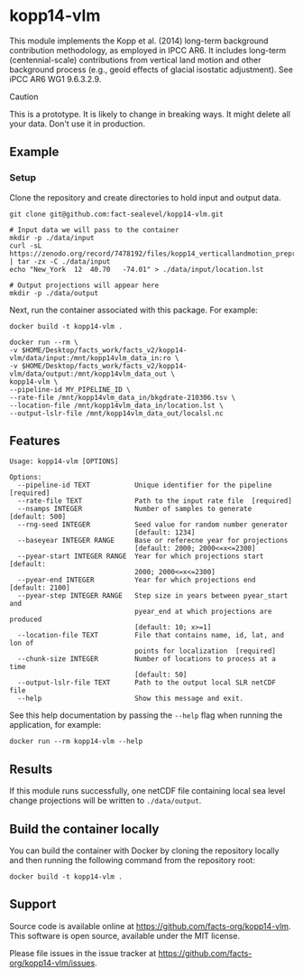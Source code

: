 # kopp14-vlm
This module implements the Kopp et al. (2014) long-term background contribution methodology, as employed in IPCC AR6. It includes long-term (centennial-scale) contributions from vertical land motion and other background process (e.g., geoid effects of glacial isostatic adjustment). See iPCC AR6 WG1 9.6.3.2.9.

>[!CAUTION]
> This is a prototype. It is likely to change in breaking ways. It might delete all your data. Don't use it in production.

## Example

### Setup

Clone the repository and create directories to hold input and output data. 

```shell
git clone git@github.com:fact-sealevel/kopp14-vlm.git

# Input data we will pass to the container
mkdir -p ./data/input
curl -sL https://zenodo.org/record/7478192/files/kopp14_verticallandmotion_preprocess_data.tgz | tar -zx -C ./data/input
echo "New_York	12	40.70	-74.01" > ./data/input/location.lst

# Output projections will appear here
mkdir -p ./data/output
```

Next, run the container associated with this package. For example: 
```shell
docker build -t kopp14-vlm .

docker run --rm \
-v $HOME/Desktop/facts_work/facts_v2/kopp14-vlm/data/input:/mnt/kopp14vlm_data_in:ro \
-v $HOME/Desktop/facts_work/facts_v2/kopp14-vlm/data/output:/mnt/kopp14vlm_data_out \
kopp14-vlm \
--pipeline-id MY_PIPELINE_ID \
--rate-file /mnt/kopp14vlm_data_in/bkgdrate-210306.tsv \
--location-file /mnt/kopp14vlm_data_in/location.lst \
--output-lslr-file /mnt/kopp14vlm_data_out/localsl.nc
``` 

## Features
```shell
Usage: kopp14-vlm [OPTIONS]

Options:
  --pipeline-id TEXT           Unique identifier for the pipeline  [required]
  --rate-file TEXT             Path to the input rate file  [required]
  --nsamps INTEGER             Number of samples to generate  [default: 500]
  --rng-seed INTEGER           Seed value for random number generator
                               [default: 1234]
  --baseyear INTEGER RANGE     Base or referecne year for projections
                               [default: 2000; 2000<=x<=2300]
  --pyear-start INTEGER RANGE  Year for which projections start  [default:
                               2000; 2000<=x<=2300]
  --pyear-end INTEGER          Year for which projections end  [default: 2100]
  --pyear-step INTEGER RANGE   Step size in years between pyear_start and
                               pyear_end at which projections are produced
                               [default: 10; x>=1]
  --location-file TEXT         File that contains name, id, lat, and lon of
                               points for localization  [required]
  --chunk-size INTEGER         Number of locations to process at a time
                               [default: 50]
  --output-lslr-file TEXT      Path to the output local SLR netCDF file
  --help                       Show this message and exit.
```
See this help documentation by passing the `--help` flag when running the application, for example: 

```shell
docker run --rm kopp14-vlm --help
```   

## Results
If this module runs successfully, one netCDF file containing local sea level change projections will be written to `./data/output`.

## Build the container locally
You can build the container with Docker by cloning the repository locally and then running the following command from the repository root:

```shell
docker build -t kopp14-vlm .

```

## Support

Source code is available online at https://github.com/facts-org/kopp14-vlm. This software is open source, available under the MIT license.

Please file issues in the issue tracker at https://github.com/facts-org/kopp14-vlm/issues.